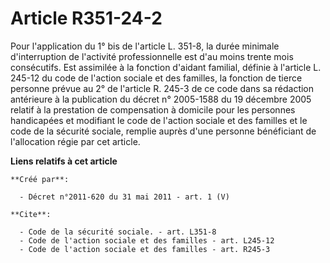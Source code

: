 # Article R351-24-2

Pour l'application du 1° bis de l'article L. 351-8, la durée minimale d'interruption de l'activité professionnelle est d'au
moins trente mois consécutifs. Est assimilée à la fonction d'aidant familial, définie à l'article L. 245-12 du code de
l'action sociale et des familles, la fonction de tierce personne prévue au 2° de l'article R. 245-3 de ce code dans sa
rédaction antérieure à la publication du décret n° 2005-1588 du 19 décembre 2005 relatif à la prestation de compensation à
domicile pour les personnes handicapées et modifiant le code de l'action sociale et des familles et le code de la sécurité
sociale, remplie auprès d'une personne bénéficiant de l'allocation régie par cet article.

**Liens relatifs à cet article**

	**Créé par**:

	  - Décret n°2011-620 du 31 mai 2011 - art. 1 (V)

	**Cite**:

	  - Code de la sécurité sociale. - art. L351-8
	  - Code de l'action sociale et des familles - art. L245-12
	  - Code de l'action sociale et des familles - art. R245-3
